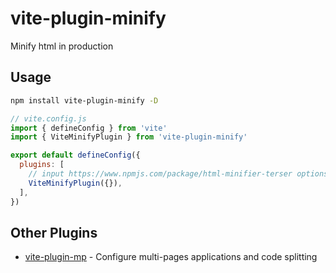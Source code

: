 # vite-plugin-minify

Minify html in production

## Usage

```bash
npm install vite-plugin-minify -D
```

```js
// vite.config.js
import { defineConfig } from 'vite'
import { ViteMinifyPlugin } from 'vite-plugin-minify'

export default defineConfig({
  plugins: [
    // input https://www.npmjs.com/package/html-minifier-terser options
    ViteMinifyPlugin({}),
  ],
})
```

## Other Plugins

- [vite-plugin-mp](https://github.com/zhuweiyou/vite-plugin-mp) - Configure multi-pages applications and code splitting

